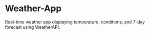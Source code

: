 # Weather-App
Real-time weather app displaying temperature, conditions, and 7-day forecast using WeatherAPI.
